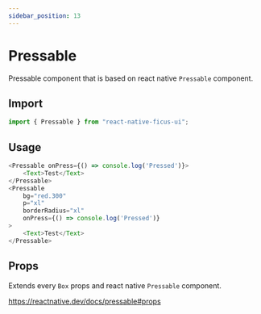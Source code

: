 ```yaml
---
sidebar_position: 13
---
```


# Pressable

Pressable component that is based on react native `Pressable` component.

## Import

```js
import { Pressable } from "react-native-ficus-ui";
```

## Usage

```js
<Pressable onPress={() => console.log('Pressed')}>
    <Text>Test</Text>
</Pressable>
<Pressable
    bg="red.300"
    p="xl"
    borderRadius="xl"
    onPress={() => console.log('Pressed')}
>
    <Text>Test</Text>
</Pressable>
```

## Props

Extends every `Box` props and react native `Pressable` component.

https://reactnative.dev/docs/pressable#props